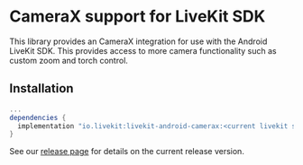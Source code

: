 # CameraX support for LiveKit SDK

This library provides an CameraX integration for use with the Android LiveKit SDK. This provides access to more camera functionality such as custom zoom and torch control.

## Installation

```groovy title="build.gradle"
...
dependencies {
  implementation "io.livekit:livekit-android-camerax:<current livekit sdk release>"
}
```

See our [release page](https://github.com/livekit/client-sdk-android/releases) for details on the current release version.
